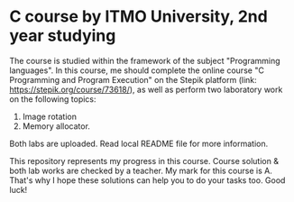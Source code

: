# C course by ITMO University, 2nd year studying #

The course is studied within the framework of the subject "Programming languages". In this course, 
me should complete the online course "C Programming and Program Execution" on the Stepik platform (link: https://stepik.org/course/73618/), 
as well as perform two laboratory work on the following topics:

1. Image rotation
1. Memory allocator. 

Both labs are uploaded. Read local README file for more information. 

This repository represents my progress in this course. Course solution & both lab works are checked by a teacher. My mark for this course is A. That's why I hope these solutions can help you to do your tasks too. Good luck!

